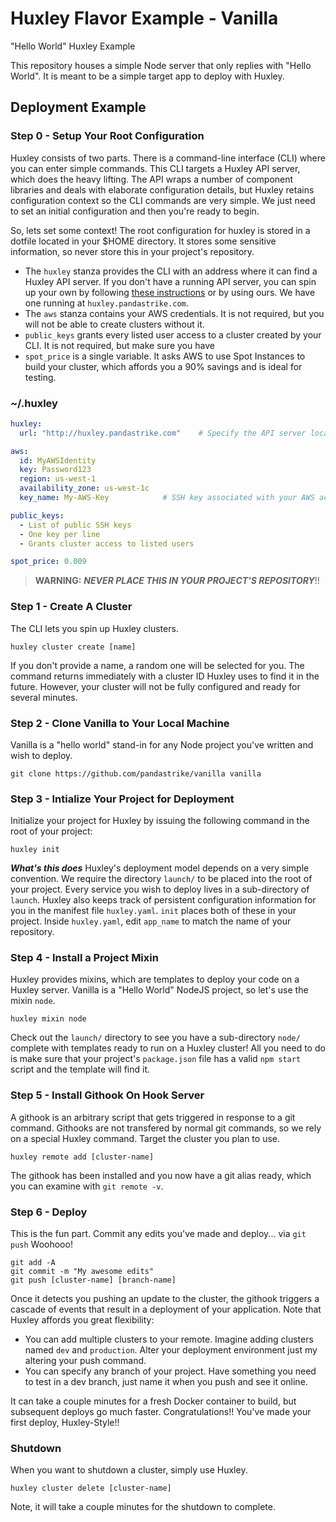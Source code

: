 # Huxley Flavor Example - Vanilla
"Hello World" Huxley Example

This repository houses a simple Node server that only replies with "Hello World".  It is meant to be a simple target app to deploy with Huxley.

## Deployment Example

### Step 0 - Setup Your Root Configuration
Huxley consists of two parts.  There is a command-line interface (CLI) where you can enter simple commands.  This CLI targets a Huxley API server, which does the heavy lifting.  The API wraps a number of component libraries and deals with elaborate configuration details, but Huxley retains configuration context so the CLI commands are very simple.  We just need to set an initial configuration and then you're ready to begin.

So, lets set some context! The root configuration for huxley is stored in a dotfile located in your $HOME directory.  It stores some sensitive information, so never store this in your project's repository.

- The `huxley` stanza provides the CLI with an address where it can find a Huxley API server.  If you don't have a running API server, you can spin up your own by following [these instructions][1] or by using ours.  We have one running at `huxley.pandastrike.com`.
- The `aws` stanza contains your AWS credentials.  It is not required, but you will not be able to create clusters without it.
- `public_keys` grants every listed user access to a cluster created by your CLI.  It is not required, but make sure you have
- `spot_price` is a single variable.  It asks AWS to use Spot Instances to build your cluster, which affords you a 90% savings and is ideal for testing.

### ~/.huxley
```yaml
huxley:
  url: "http://huxley.pandastrike.com"    # Specify the API server location

aws:
  id: MyAWSIdentity
  key: Password123
  region: us-west-1
  availability_zone: us-west-1c
  key_name: My-AWS-Key            # SSH key associated with your AWS account.

public_keys:
  - List of public SSH keys
  - One key per line
  - Grants cluster access to listed users

spot_price: 0.009

```
> **WARNING:** ***NEVER PLACE THIS IN YOUR PROJECT'S REPOSITORY***!!


### Step 1 - Create A Cluster
The CLI lets you spin up Huxley clusters.

```shell
huxley cluster create [name]
```
If you don't provide a name, a random one will be selected for you.  The command returns immediately with a cluster ID Huxley uses to find it in the future.  However, your cluster will not be fully configured and ready for several minutes.

### Step 2 - Clone Vanilla to Your Local Machine
Vanilla is a "hello world" stand-in for any Node project you've written and wish to deploy.

```shell
git clone https://github.com/pandastrike/vanilla vanilla
```

### Step 3 - Intialize Your Project for Deployment
Initialize your project for Huxley by issuing the following command in the root of your project:
```shell
huxley init
```
***What's this does***
Huxley's deployment model depends on a very simple convention.  We require the directory `launch/` to be placed into the root of your project.  Every service you wish to deploy lives in a sub-directory of `launch`.  Huxley also keeps track of persistent configuration information for you in the manifest file `huxley.yaml`.  `init` places both of these in your project.  Inside `huxley.yaml`, edit `app_name` to match the name of your repository.  

### Step 4 - Install a Project Mixin
Huxley provides mixins, which are templates to deploy your code on a Huxley server.  Vanilla is a "Hello World" NodeJS project, so let's use the mixin `node`.

```shell
huxley mixin node
```

Check out the `launch/` directory to see you have a sub-directory `node/` complete with templates ready to run on a Huxley cluster!  All you need to do is make sure that your project's `package.json` file has a valid `npm start` script and the template will find it.

### Step 5 - Install Githook On Hook Server
A githook is an arbitrary script that gets triggered in response to a git command.  Githooks are not transfered by normal git commands, so we rely on a special Huxley command.  Target the cluster you plan to use.

```shell
huxley remote add [cluster-name]
```

The githook has been installed and you now have a git alias ready, which you can examine with `git remote -v`.


### Step 6 - Deploy
This is the fun part.  Commit any edits you've made and deploy...  via `git push`  Woohooo!
```shell
git add -A
git commit -m "My awesome edits"
git push [cluster-name] [branch-name]
```

Once it detects you pushing an update to the cluster, the githook triggers a cascade of events that result in a deployment of your application.  Note that Huxley affords you great flexibility:

- You can add multiple clusters to your remote.  Imagine adding clusters named `dev` and `production`.  Alter your deployment environment just my altering your push command.
- You can specify any branch of your project.  Have something you need to test in a dev branch, just name it when you push and see it online.

It can take a couple minutes for a fresh Docker container to build, but subsequent deploys go much faster.  Congratulations!!  You've made your first deploy, Huxley-Style!!

### Shutdown
When you want to shutdown a cluster, simply use Huxley.
```shell
huxley cluster delete [cluster-name]
```

Note, it will take a couple minutes for the shutdown to complete.

[1]:https://github.com/pandastrike/huxley
